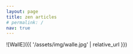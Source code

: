 ```yaml
---
layout: page
title: zen articles
# permalink: /
nav: true
---
```


![WallE]({{ '/assets/img/walle.jpg' | relative_url }})
